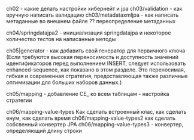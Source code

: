ch02 - какие делать настройки хибернейт и jpa
ch03/validation - как вручную написать валидацию 
ch03/metadataxmljpa - как написать метаданные во внешнем файле ?? переопределение метаданных

ch04/springdatajpa2 - инициализация springdatajpa и некоторое количество тестов на написанные методы

ch05|generator - как добавить свой генератор для первичного ключа
(Если требуются высокая переносимость и доступность 
значений идентификаторов перед выполнением INSERT, следует использовать 
enhanced-sequence, как показано в этом разделе. Это переносимая, гибкая 
и современная стратегия, предоставляющая также различные оптимизации для 
больших наборов данных.)

ch05/mapping - добавление CE_ ко всем таблицам - настройка стратегии

ch06/mapping-value-types Как сделать встроенный клас, как сделать енум, как сделать время
ch06/mapping-value-types2 как сделать собсвенный конвертер JPA
ch06/mapping-value-types3 - конвертер, определяющий длину строки

